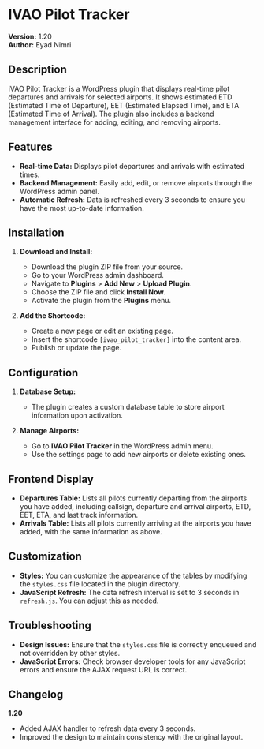 # IVAO Pilot Tracker

**Version:** 1.20  
**Author:** Eyad Nimri

## Description

IVAO Pilot Tracker is a WordPress plugin that displays real-time pilot departures and arrivals for selected airports. It shows estimated ETD (Estimated Time of Departure), EET (Estimated Elapsed Time), and ETA (Estimated Time of Arrival). The plugin also includes a backend management interface for adding, editing, and removing airports.

## Features

- **Real-time Data:** Displays pilot departures and arrivals with estimated times.
- **Backend Management:** Easily add, edit, or remove airports through the WordPress admin panel.
- **Automatic Refresh:** Data is refreshed every 3 seconds to ensure you have the most up-to-date information.

## Installation

1. **Download and Install:**
   - Download the plugin ZIP file from your source.
   - Go to your WordPress admin dashboard.
   - Navigate to **Plugins** > **Add New** > **Upload Plugin**.
   - Choose the ZIP file and click **Install Now**.
   - Activate the plugin from the **Plugins** menu.

2. **Add the Shortcode:**
   - Create a new page or edit an existing page.
   - Insert the shortcode `[ivao_pilot_tracker]` into the content area.
   - Publish or update the page.

## Configuration

1. **Database Setup:**
   - The plugin creates a custom database table to store airport information upon activation.

2. **Manage Airports:**
   - Go to **IVAO Pilot Tracker** in the WordPress admin menu.
   - Use the settings page to add new airports or delete existing ones.

## Frontend Display

- **Departures Table:** Lists all pilots currently departing from the airports you have added, including callsign, departure and arrival airports, ETD, EET, ETA, and last track information.
- **Arrivals Table:** Lists all pilots currently arriving at the airports you have added, with the same information as above.

## Customization

- **Styles:** You can customize the appearance of the tables by modifying the `styles.css` file located in the plugin directory.
- **JavaScript Refresh:** The data refresh interval is set to 3 seconds in `refresh.js`. You can adjust this as needed.

## Troubleshooting

- **Design Issues:** Ensure that the `styles.css` file is correctly enqueued and not overridden by other styles.
- **JavaScript Errors:** Check browser developer tools for any JavaScript errors and ensure the AJAX request URL is correct.

## Changelog

**1.20**
- Added AJAX handler to refresh data every 3 seconds.
- Improved the design to maintain consistency with the original layout.


